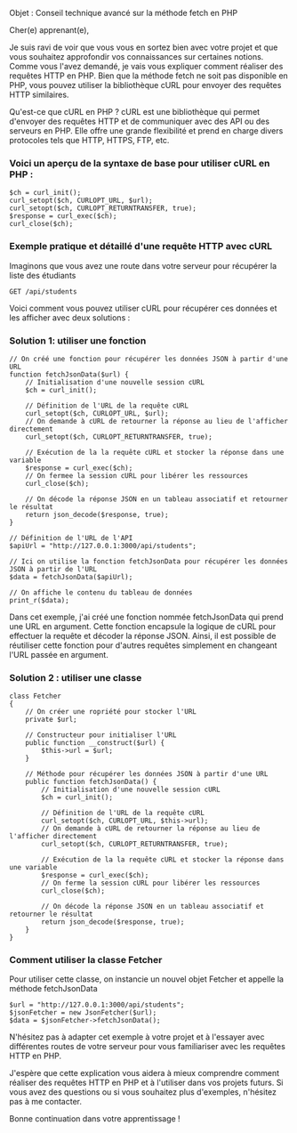 Objet : Conseil technique avancé sur la méthode fetch en PHP

Cher(e) apprenant(e),

Je suis ravi de voir que vous vous en sortez bien avec votre projet et que vous souhaitez approfondir vos connaissances sur certaines notions. Comme vous l'avez demandé, je vais vous expliquer comment réaliser des requêtes HTTP en PHP. Bien que la méthode fetch ne soit pas disponible en PHP, vous pouvez utiliser la bibliothèque cURL pour envoyer des requêtes HTTP similaires.

Qu'est-ce que cURL en PHP ?
cURL est une bibliothèque qui permet d'envoyer des requêtes HTTP et de communiquer avec des API ou des serveurs en PHP. Elle offre une grande flexibilité et prend en charge divers protocoles tels que HTTP, HTTPS, FTP, etc.

<h3>Voici un aperçu de la syntaxe de base pour utiliser cURL en PHP :</h3>

````
$ch = curl_init();
curl_setopt($ch, CURLOPT_URL, $url);
curl_setopt($ch, CURLOPT_RETURNTRANSFER, true);
$response = curl_exec($ch);
curl_close($ch);
````
<h3>Exemple pratique et détaillé d'une requête HTTP avec cURL</h3>
<p>Imaginons que vous avez une route dans votre serveur pour récupérer la liste des étudiants</p>

````
GET /api/students
````
Voici comment vous pouvez utiliser cURL pour récupérer ces données et les afficher avec deux solutions :

<h3>Solution 1: utiliser une fonction</h3>

````
// On créé une fonction pour récupérer les données JSON à partir d'une URL
function fetchJsonData($url) {
    // Initialisation d'une nouvelle session cURL
    $ch = curl_init();

    // Définition de l'URL de la requête cURL
    curl_setopt($ch, CURLOPT_URL, $url);
    // On demande à cURL de retourner la réponse au lieu de l'afficher directement
    curl_setopt($ch, CURLOPT_RETURNTRANSFER, true);

    // Exécution de la la requête cURL et stocker la réponse dans une variable
    $response = curl_exec($ch);
    // On fermee la session cURL pour libérer les ressources
    curl_close($ch);

    // On décode la réponse JSON en un tableau associatif et retourner le résultat
    return json_decode($response, true);
}

// Définition de l'URL de l'API
$apiUrl = "http://127.0.0.1:3000/api/students";

// Ici on utilise la fonction fetchJsonData pour récupérer les données JSON à partir de l'URL
$data = fetchJsonData($apiUrl);

// On affiche le contenu du tableau de données
print_r($data);

````
<p>Dans cet exemple, j'ai créé une fonction nommée fetchJsonData qui prend une URL en argument. Cette fonction encapsule la logique de cURL pour effectuer la requête et décoder la réponse JSON. Ainsi, il est possible de réutiliser cette fonction pour d'autres requêtes simplement en changeant l'URL passée en argument.</p>

<h3>Solution 2 : utiliser une classe</h3>

````
class Fetcher 
{
    // On créer une ropriété pour stocker l'URL
    private $url;

    // Constructeur pour initialiser l'URL
    public function __construct($url) {
        $this->url = $url;
    }

    // Méthode pour récupérer les données JSON à partir d'une URL
    public function fetchJsonData() {
        // Initialisation d'une nouvelle session cURL
        $ch = curl_init();

        // Définition de l'URL de la requête cURL
        curl_setopt($ch, CURLOPT_URL, $this->url);
        // On demande à cURL de retourner la réponse au lieu de l'afficher directement
        curl_setopt($ch, CURLOPT_RETURNTRANSFER, true);

        // Exécution de la la requête cURL et stocker la réponse dans une variable
        $response = curl_exec($ch);
        // On ferme la session cURL pour libérer les ressources
        curl_close($ch);

        // On décode la réponse JSON en un tableau associatif et retourner le résultat
        return json_decode($response, true);
    }
}
````
<h3>Comment utiliser la classe Fetcher</h3

Pour utiliser cette classe, on instancie un nouvel objet Fetcher et appelle la méthode fetchJsonData

````
$url = "http://127.0.0.1:3000/api/students";
$jsonFetcher = new JsonFetcher($url);
$data = $jsonFetcher->fetchJsonData();

````

<p>N'hésitez pas à adapter cet exemple à votre projet et à l'essayer avec différentes routes de votre serveur pour vous familiariser avec les requêtes HTTP en PHP.</p>

<p>J'espère que cette explication vous aidera à mieux comprendre comment réaliser des requêtes HTTP en PHP et à l'utiliser dans vos projets futurs. 
Si vous avez des questions ou si vous souhaitez plus d'exemples, n'hésitez pas à me contacter.</p>
Bonne continuation dans votre apprentissage !
